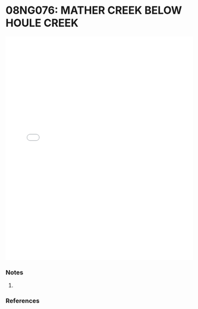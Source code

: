 # 08NG076: MATHER CREEK BELOW HOULE CREEK

<iframe src="/distribution_estimation/_static/stations/08NG076_fdc.html" width="100%" height="600" frameborder="0"></iframe>

### Notes
1. 

### References

